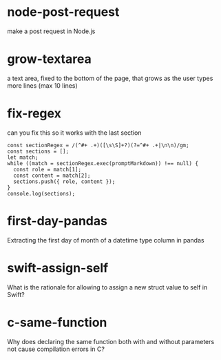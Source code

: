 # node-post-request

make a post request in Node.js

# grow-textarea

a text area, fixed to the bottom of the page, that grows as the user types more lines (max 10 lines)

# fix-regex

can you fix this so it works with the last section

```
const sectionRegex = /(^#+ .+)([\s\S]+?)(?=^#+ .+|\n\n)/gm;
const sections = [];
let match;
while ((match = sectionRegex.exec(promptMarkdown)) !== null) {
  const role = match[1];
  const content = match[2];
  sections.push({ role, content });
}
console.log(sections);
```

# first-day-pandas

Extracting the first day of month of a datetime type column in pandas

# swift-assign-self

What is the rationale for allowing to assign a new struct value to self in Swift?

# c-same-function

Why does declaring the same function both with and without parameters not cause compilation errors in C?
